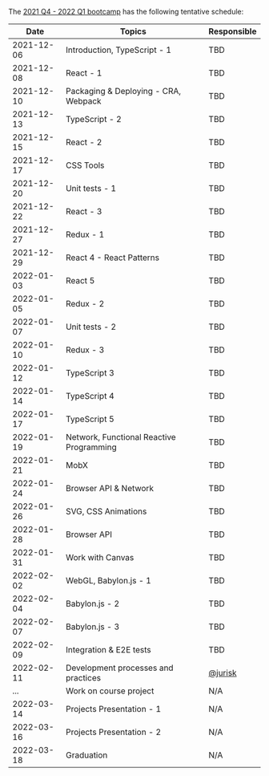 The [2021 Q4 - 2022 Q1 bootcamp](https://typescript-bootcamp.evolution.com/) has the following tentative schedule:

| Date       | Topics                                   | Responsible                          |
|------------|------------------------------------------|--------------------------------------|
| 2021-12-06 | Introduction, TypeScript - 1             | TBD                                  |
| 2021-12-08 | React - 1                                | TBD                                  |
| 2021-12-10 | Packaging & Deploying - CRA, Webpack     | TBD                                  |
| 2021-12-13 | TypeScript - 2                           | TBD                                  |
| 2021-12-15 | React - 2                                | TBD                                  |
| 2021-12-17 | CSS Tools                                | TBD                                  |
| 2021-12-20 | Unit tests - 1                           | TBD                                  |
| 2021-12-22 | React - 3                                | TBD                                  |
| 2021-12-27 | Redux - 1                                | TBD                                  |
| 2021-12-29 | React 4 - React Patterns                 | TBD                                  |
| 2022-01-03 | React 5                                  | TBD                                  |
| 2022-01-05 | Redux - 2                                | TBD                                  |
| 2022-01-07 | Unit tests - 2                           | TBD                                  |
| 2022-01-10 | Redux - 3                                | TBD                                  |
| 2022-01-12 | TypeScript 3                             | TBD                                  |
| 2022-01-14 | TypeScript 4                             | TBD                                  |
| 2022-01-17 | TypeScript 5                             | TBD                                  |
| 2022-01-19 | Network, Functional Reactive Programming | TBD                                  |
| 2022-01-21 | MobX                                     | TBD                                  |
| 2022-01-24 | Browser API & Network                    | TBD                                  |
| 2022-01-26 | SVG, CSS Animations                      | TBD                                  |
| 2022-01-28 | Browser API                              | TBD                                  |
| 2022-01-31 | Work with Canvas                         | TBD                                  |
| 2022-02-02 | WebGL, Babylon.js - 1                    | TBD                                  |
| 2022-02-04 | Babylon.js - 2                           | TBD                                  |
| 2022-02-07 | Babylon.js - 3                           | TBD                                  |
| 2022-02-09 | Integration & E2E tests                  | TBD                                  |
| 2022-02-11 | Development processes and practices      | [@jurisk](https://github.com/jurisk) |
| ...        | Work on course project                   | N/A                                  |
| 2022-03-14 | Projects Presentation - 1                | N/A                                  |
| 2022-03-16 | Projects Presentation - 2                | N/A                                  |
| 2022-03-18 | Graduation                               | N/A                                  |
